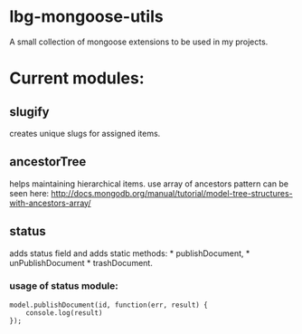 # lbg-mongoose-utils #
A small collection of mongoose extensions to be used in my projects.
# Current modules: #
## slugify ## 
creates unique slugs for assigned items.
## ancestorTree ## 
helps maintaining hierarchical items.
use array of ancestors pattern can be seen here: 
http://docs.mongodb.org/manual/tutorial/model-tree-structures-with-ancestors-array/

## status ##
adds status field and adds static methods: 
	* publishDocument, 
	* unPublishDocument 
	* trashDocument. 
### usage of status module: ### 
    model.publishDocument(id, function(err, result) {
    	console.log(result)
    });


